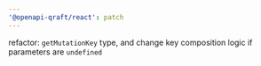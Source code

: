 ```yaml
---
'@openapi-qraft/react': patch
---
```


refactor: `getMutationKey` type, and change key composition logic if parameters are `undefined`
